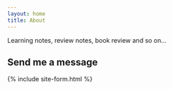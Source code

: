 ```yaml
---
layout: home
title: About
---
```


Learning notes, review notes, book review and so on...

## Send me a message
{% include site-form.html %}
